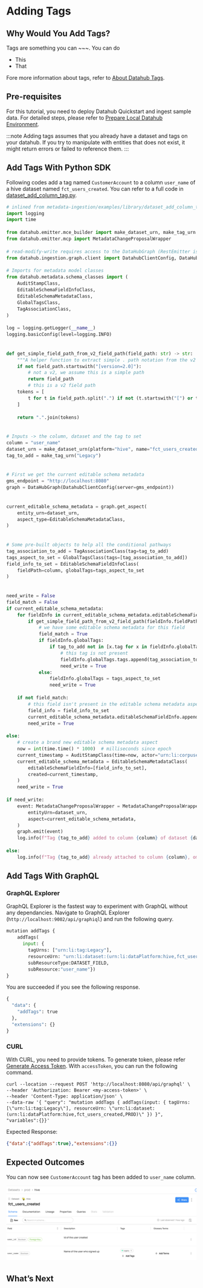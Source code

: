 # Adding Tags

## Why Would You Add Tags? 
Tags are something you can ~~~. You can do 
* This
* That

Fore more information about tags, refer to [About Datahub Tags](https://datahubproject.io/docs/tags/).

## Pre-requisites
For this tutorial, you need to deploy Datahub Quickstart and ingest sample data. 
For detailed steps, please refer to [Prepare Local Datahub Environment](http://localhost:3000/docs/dev-guides/tutorials/references/prepare-datahub).

:::note
Adding tags assumes that you already have a dataset and tags on your datahub.
If you try to manipulate with entities that does not exist, it might return errors or failed to reference them.
:::


## Add Tags With Python SDK

Following codes add a tag named `CustomerAccount` to a column `user_name` of a hive dataset named `fct_users_created`.
You can refer to a full code in [dataset_add_column_tag.py](https://github.com/datahub-project/datahub/blob/master/metadata-ingestion/examples/library/dataset_add_column_tag.py).
```python
# inlined from metadata-ingestion/examples/library/dataset_add_column_tag.py
import logging
import time

from datahub.emitter.mce_builder import make_dataset_urn, make_tag_urn
from datahub.emitter.mcp import MetadataChangeProposalWrapper

# read-modify-write requires access to the DataHubGraph (RestEmitter is not enough)
from datahub.ingestion.graph.client import DatahubClientConfig, DataHubGraph

# Imports for metadata model classes
from datahub.metadata.schema_classes import (
    AuditStampClass,
    EditableSchemaFieldInfoClass,
    EditableSchemaMetadataClass,
    GlobalTagsClass,
    TagAssociationClass,
)

log = logging.getLogger(__name__)
logging.basicConfig(level=logging.INFO)


def get_simple_field_path_from_v2_field_path(field_path: str) -> str:
    """A helper function to extract simple . path notation from the v2 field path"""
    if not field_path.startswith("[version=2.0]"):
        # not a v2, we assume this is a simple path
        return field_path
        # this is a v2 field path
    tokens = [
        t for t in field_path.split(".") if not (t.startswith("[") or t.endswith("]"))
    ]

    return ".".join(tokens)


# Inputs -> the column, dataset and the tag to set
column = "user_name"
dataset_urn = make_dataset_urn(platform="hive", name="fct_users_created", env="PROD")
tag_to_add = make_tag_urn("Legacy")


# First we get the current editable schema metadata
gms_endpoint = "http://localhost:8080"
graph = DataHubGraph(DatahubClientConfig(server=gms_endpoint))


current_editable_schema_metadata = graph.get_aspect(
    entity_urn=dataset_urn,
    aspect_type=EditableSchemaMetadataClass,
)


# Some pre-built objects to help all the conditional pathways
tag_association_to_add = TagAssociationClass(tag=tag_to_add)
tags_aspect_to_set = GlobalTagsClass(tags=[tag_association_to_add])
field_info_to_set = EditableSchemaFieldInfoClass(
    fieldPath=column, globalTags=tags_aspect_to_set
)


need_write = False
field_match = False
if current_editable_schema_metadata:
    for fieldInfo in current_editable_schema_metadata.editableSchemaFieldInfo:
        if get_simple_field_path_from_v2_field_path(fieldInfo.fieldPath) == column:
            # we have some editable schema metadata for this field
            field_match = True
            if fieldInfo.globalTags:
                if tag_to_add not in [x.tag for x in fieldInfo.globalTags.tags]:
                    # this tag is not present
                    fieldInfo.globalTags.tags.append(tag_association_to_add)
                    need_write = True
            else:
                fieldInfo.globalTags = tags_aspect_to_set
                need_write = True

    if not field_match:
        # this field isn't present in the editable schema metadata aspect, add it
        field_info = field_info_to_set
        current_editable_schema_metadata.editableSchemaFieldInfo.append(field_info)
        need_write = True

else:
    # create a brand new editable schema metadata aspect
    now = int(time.time() * 1000)  # milliseconds since epoch
    current_timestamp = AuditStampClass(time=now, actor="urn:li:corpuser:ingestion")
    current_editable_schema_metadata = EditableSchemaMetadataClass(
        editableSchemaFieldInfo=[field_info_to_set],
        created=current_timestamp,
    )
    need_write = True

if need_write:
    event: MetadataChangeProposalWrapper = MetadataChangeProposalWrapper(
        entityUrn=dataset_urn,
        aspect=current_editable_schema_metadata,
    )
    graph.emit(event)
    log.info(f"Tag {tag_to_add} added to column {column} of dataset {dataset_urn}")

else:
    log.info(f"Tag {tag_to_add} already attached to column {column}, omitting write")
```

## Add Tags With GraphQL

### GraphQL Explorer
GraphQL Explorer is the fastest way to experiment with GraphQL without any dependancies. 
Navigate to GraphQL Explorer (`http://localhost:9002/api/graphiql`) and run the following query.

```python
mutation addTags {
    addTags(
      input: { 
        tagUrns: ["urn:li:tag:Legacy"], 
        resourceUrn: "urn:li:dataset:(urn:li:dataPlatform:hive,fct_users_created,PROD)",
        subResourceType:DATASET_FIELD,
        subResource:"user_name"})
}
```
You are succeeded if you see the following response.
```python
{
  "data": {
    "addTags": true
  },
  "extensions": {}
}
```

### CURL

With CURL, you need to provide tokens. To generate token, please refer [Generate Access Token](http://localhost:3000/docs/dev-guides/tutorials/references/generate-access-token). 
With `accessToken`, you can run the following command.

```shell
curl --location --request POST 'http://localhost:8080/api/graphql' \
--header 'Authorization: Bearer <my-access-token>' \
--header 'Content-Type: application/json' \
--data-raw '{ "query": "mutation addTags { addTags(input: { tagUrns: [\"urn:li:tag:Legacy\"], resourceUrn: \"urn:li:dataset:(urn:li:dataPlatform:hive,fct_users_created,PROD)\" }) }", "variables":{}}'
```
Expected Response:
```json
{"data":{"addTags":true},"extensions":{}}
```

## Expected Outcomes
You can now see `CustomerAccount` tag has been added to `user_name` column. 

![tag-added](../../imgs/tutorials/tag-added.png)


## What’s Next

